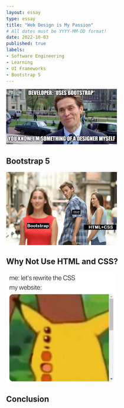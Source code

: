 ```yaml
---
layout: essay
type: essay
title: "Web Design is My Passion"
# All dates must be YYYY-MM-DD format!
date: 2022-10-03
published: true
labels:
- Software Engineering
- Learning
- UI Frameworks
- Bootstrap 5
---
```


<div class="text-center p-4">
  <img width="300px" img class="img-fluid" src="../img/ui-frameworks/osborn.jpg">
</div>

## Bootstrap 5



<div class="text-center p-4">
    <img width="300px" img class="img-fluid" src="../img/ui-frameworks/bhc.jpg">
</div>

## Why Not Use HTML and CSS?



<div class="text-center p-4">
    <img width="300px" img class="img-fluid" src="../img/ui-frameworks/pikachu.png">
</div>

## Conclusion


